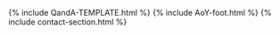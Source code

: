 {% include QandA-TEMPLATE.html %}
{% include AoY-foot.html %}
{% include contact-section.html %}
<script type="text/javascript" src="../script/victorScripts/QandAscripts.js"></script>
<script type="text/javascript" src="../script/victorScripts/recentposts.js"></script>